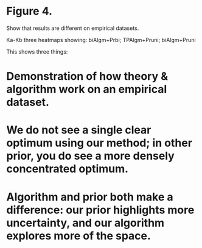 # Figure 4. 
Show that results are different on empirical datasets. 

Ka-Kb three heatmaps showing: biAlgm+Prbi; TPAlgm+Pruni; biAlgm+Pruni	

This shows three things:
# Demonstration of how theory & algorithm work on an empirical dataset.
# We do not see a single clear optimum using our method; in other prior, you do see a more densely concentrated optimum.
# Algorithm and prior both make a difference: our prior highlights more uncertainty, and our algorithm explores more of the space.

